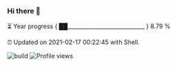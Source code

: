 ### Hi there 👋

⏳ Year progress { ██____________________________ } 8.79 %

⏰ Updated on 2021-02-17 00:22:45 with Shell.

![build](https://github.com/shenxianpeng/shenxianpeng/workflows/build/badge.svg) ![Profile views](https://gpvc.arturio.dev/shenxianpeng)